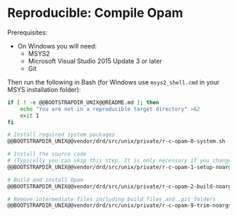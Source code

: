 # Reproducible: Compile Opam

Prerequisites:
* On Windows you will need:
  * MSYS2
  * Microsoft Visual Studio 2015 Update 3 or later
  * Git

Then run the following in Bash (for Windows use `msys2_shell.cmd` in your MSYS installation folder):

```bash
if [ ! -e @@BOOTSTRAPDIR_UNIX@@README.md ]; then
    echo "You are not in a reproducible target directory" >&2
    exit 1
fi

# Install required system packages
@@BOOTSTRAPDIR_UNIX@@vendor/drd/src/unix/private/r-c-opam-0-system.sh

# Install the source code
# (Typically you can skip this step. It is only necessary if you changed any of these scripts or don't have a complete reproducible directory)
@@BOOTSTRAPDIR_UNIX@@vendor/drd/src/unix/private/r-c-opam-1-setup-noargs.sh

# Build and install Opam
@@BOOTSTRAPDIR_UNIX@@vendor/drd/src/unix/private/r-c-opam-2-build-noargs.sh

# Remove intermediate files including build files and .git folders
@@BOOTSTRAPDIR_UNIX@@vendor/drd/src/unix/private/r-c-opam-9-trim-noargs.sh
```
